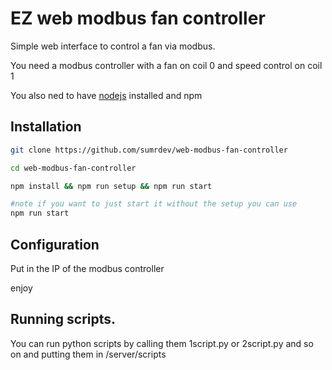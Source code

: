 # EZ web modbus fan controller 

Simple web interface to control a fan via modbus.

You need a modbus controller with a fan on coil 0 and speed control on coil 1

You also ned to have [nodejs](https://nodejs.org/en) installed and npm 


## Installation

```bash
git clone https://github.com/sumrdev/web-modbus-fan-controller

cd web-modbus-fan-controller

npm install && npm run setup && npm run start

#note if you want to just start it without the setup you can use
npm run start
```

## Configuration
Put in the IP of the modbus controller

enjoy

## Running scripts.
You can run python scripts by calling them 1script.py or 2script.py and so on and putting them in /server/scripts
